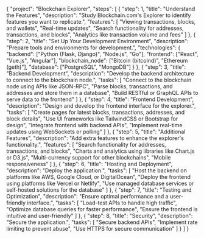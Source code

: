 {
  "project": "Blockchain Explorer",
  "steps": [
    {
      "step": 1,
      "title": "Understand the Features",
      "description": "Study Blockchain.com's Explorer to identify features you want to replicate.",
      "features": [
        "Viewing transactions, blocks, and wallets",
        "Real-time updates",
        "Search functionality for addresses, transactions, and blocks",
        "Analytics like transaction volume and fees"
      ]
    },
    {
      "step": 2,
      "title": "Set Up Your Development Environment",
      "description": "Prepare tools and environments for development.",
      "technologies": {
        "backend": ["Python (Flask, Django)", "Node.js", "Go"],
        "frontend": ["React", "Vue.js", "Angular"],
        "blockchain_node": ["Bitcoin (bitcoind)", "Ethereum (geth)"],
        "database": ["PostgreSQL", "MongoDB"]
      }
    },
    {
      "step": 3,
      "title": "Backend Development",
      "description": "Develop the backend architecture to connect to the blockchain node.",
      "tasks": [
        "Connect to the blockchain node using APIs like JSON-RPC",
        "Parse blocks, transactions, and addresses and store them in a database",
        "Build RESTful or GraphQL APIs to serve data to the frontend"
      ]
    },
    {
      "step": 4,
      "title": "Frontend Development",
      "description": "Design and develop the frontend interface for the explorer.",
      "tasks": [
        "Create pages for latest blocks, transactions, addresses, and block details",
        "Use UI frameworks like TailwindCSS or Bootstrap for design",
        "Integrate frontend with backend APIs",
        "Implement real-time updates using WebSockets or polling"
      ]
    },
    {
      "step": 5,
      "title": "Additional Features",
      "description": "Add extra features to enhance the explorer's functionality.",
      "features": [
        "Search functionality for addresses, transactions, and blocks",
        "Charts and analytics using libraries like Chart.js or D3.js",
        "Multi-currency support for other blockchains",
        "Mobile responsiveness"
      ]
    },
    {
      "step": 6,
      "title": "Hosting and Deployment",
      "description": "Deploy the application.",
      "tasks": [
        "Host the backend on platforms like AWS, Google Cloud, or DigitalOcean",
        "Deploy the frontend using platforms like Vercel or Netlify",
        "Use managed database services or self-hosted solutions for the database"
      ]
    },
    {
      "step": 7,
      "title": "Testing and Optimization",
      "description": "Ensure optimal performance and a user-friendly interface.",
      "tasks": [
        "Load-test APIs to handle high traffic",
        "Optimize database queries for faster performance",
        "Ensure the frontend is intuitive and user-friendly"
      ]
    },
    {
      "step": 8,
      "title": "Security",
      "description": "Secure the application.",
      "tasks": [
        "Secure backend APIs",
        "Implement rate limiting to prevent abuse",
        "Use HTTPS for secure communication"
      ]
    }
  ]
}
